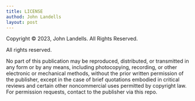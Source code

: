 ```yaml
---
title: LICENSE
authod: John Landells
layout: post
---
```


Copyright &copy; 2023, John Landells.  All Rights Reserved.

All rights reserved.

No part of this publication may be reproduced, distributed, or transmitted in any form or by any means, including photocopying, recording, or other electronic or mechanical methods, without the prior written permission of the publisher, except in the case of brief quotations embodied in critical reviews and certain other noncommercial uses permitted by copyright law. For permission requests, contact to the publisher via this repo.
